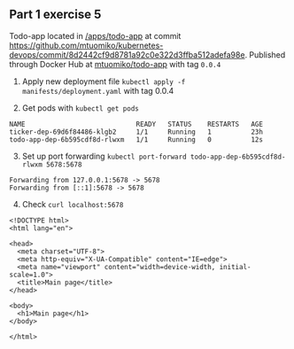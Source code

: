 ## Part 1 exercise 5

Todo-app located in [/apps/todo-app](https://github.com/mtuomiko/kubernetes-devops/tree/main/apps/todo-app) at commit https://github.com/mtuomiko/kubernetes-devops/commit/8d2442cf9d8781a92c0e322d3ffba512adefa98e. Published through Docker Hub at [mtuomiko/todo-app](https://hub.docker.com/r/mtuomiko/todo-app) with tag `0.0.4`

1. Apply new deployment file `kubectl apply -f manifests/deployment.yaml` with tag 0.0.4

2. Get pods with `kubectl get pods`

```
NAME                            READY   STATUS    RESTARTS   AGE
ticker-dep-69d6f84486-klgb2     1/1     Running   1          23h
todo-app-dep-6b595cdf8d-rlwxm   1/1     Running   0          12s
```

3. Set up port forwarding `kubectl port-forward todo-app-dep-6b595cdf8d-rlwxm 5678:5678`

```
Forwarding from 127.0.0.1:5678 -> 5678
Forwarding from [::1]:5678 -> 5678
```

4. Check `curl localhost:5678`

```
<!DOCTYPE html>
<html lang="en">

<head>
  <meta charset="UTF-8">
  <meta http-equiv="X-UA-Compatible" content="IE=edge">
  <meta name="viewport" content="width=device-width, initial-scale=1.0">
  <title>Main page</title>
</head>

<body>
  <h1>Main page</h1>
</body>

</html>
```
